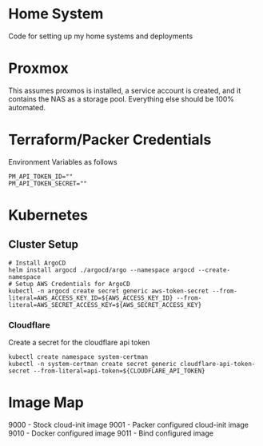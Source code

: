 # Home System

Code for setting up my home systems and deployments

# Proxmox
This assumes proxmos is installed, a service account is created, and it contains the NAS as a storage pool. Everything else should be 100% automated.

# Terraform/Packer Credentials
Environment Variables as follows
```
PM_API_TOKEN_ID=""
PM_API_TOKEN_SECRET=""
```

# Kubernetes

## Cluster Setup

```
# Install ArgoCD
helm install argocd ./argocd/argo --namespace argocd --create-namespace
# Setup AWS Credentials for ArgoCD
kubectl -n argocd create secret generic aws-token-secret --from-literal=AWS_ACCESS_KEY_ID=${AWS_ACCESS_KEY_ID} --from-literal=AWS_SECRET_ACCESS_KEY=${AWS_SECRET_ACCESS_KEY}
```

### Cloudflare
Create a secret for the cloudflare api token
```
kubectl create namespace system-certman
kubectl -n system-certman create secret generic cloudflare-api-token-secret --from-literal=api-token=${CLOUDFLARE_API_TOKEN}
```



# Image Map

9000 - Stock cloud-init image
9001 - Packer configured cloud-init image
9010 - Docker configured image
9011 - Bind configured image
